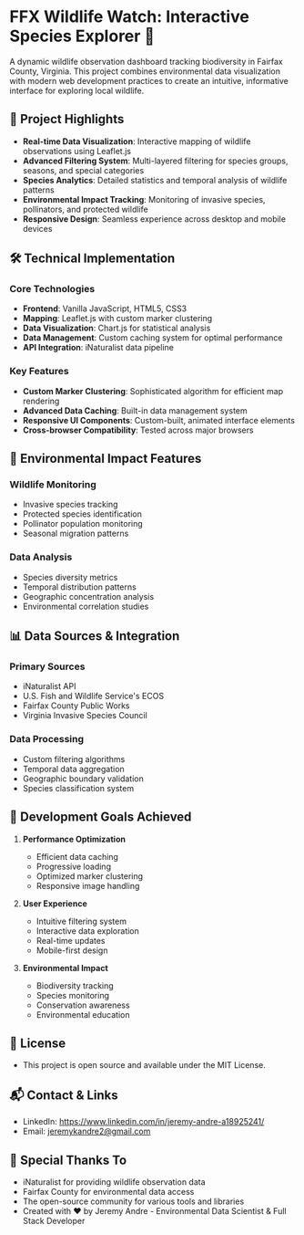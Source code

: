 # FFX Wildlife Watch: Interactive Species Explorer 🦋

A dynamic wildlife observation dashboard tracking biodiversity in Fairfax County, Virginia. This project combines environmental data visualization with modern web development practices to create an intuitive, informative interface for exploring local wildlife.

## 🌟 Project Highlights

- **Real-time Data Visualization**: Interactive mapping of wildlife observations using Leaflet.js
- **Advanced Filtering System**: Multi-layered filtering for species groups, seasons, and special categories
- **Species Analytics**: Detailed statistics and temporal analysis of wildlife patterns
- **Environmental Impact Tracking**: Monitoring of invasive species, pollinators, and protected wildlife
- **Responsive Design**: Seamless experience across desktop and mobile devices

## 🛠️ Technical Implementation

### Core Technologies
- **Frontend**: Vanilla JavaScript, HTML5, CSS3
- **Mapping**: Leaflet.js with custom marker clustering
- **Data Visualization**: Chart.js for statistical analysis
- **Data Management**: Custom caching system for optimal performance
- **API Integration**: iNaturalist data pipeline

### Key Features
- **Custom Marker Clustering**: Sophisticated algorithm for efficient map rendering
- **Advanced Data Caching**: Built-in data management system
- **Responsive UI Components**: Custom-built, animated interface elements
- **Cross-browser Compatibility**: Tested across major browsers

## 🌿 Environmental Impact Features

### Wildlife Monitoring
- Invasive species tracking
- Protected species identification
- Pollinator population monitoring
- Seasonal migration patterns

### Data Analysis
- Species diversity metrics
- Temporal distribution patterns
- Geographic concentration analysis
- Environmental correlation studies

## 📊 Data Sources & Integration

### Primary Sources
- iNaturalist API
- U.S. Fish and Wildlife Service's ECOS
- Fairfax County Public Works
- Virginia Invasive Species Council

### Data Processing
- Custom filtering algorithms
- Temporal data aggregation
- Geographic boundary validation
- Species classification system

## 🎯 Development Goals Achieved

1. **Performance Optimization**
   - Efficient data caching
   - Progressive loading
   - Optimized marker clustering
   - Responsive image handling

2. **User Experience**
   - Intuitive filtering system
   - Interactive data exploration
   - Real-time updates
   - Mobile-first design

3. **Environmental Impact**
   - Biodiversity tracking
   - Species monitoring
   - Conservation awareness
   - Environmental education


## 📝 License
- This project is open source and available under the MIT License.

## 📬 Contact & Links
- LinkedIn: https://www.linkedin.com/in/jeremy-andre-a18925241/
- Email: jeremykandre2@gmail.com

## 🙏 Special Thanks To
- iNaturalist for providing wildlife observation data
- Fairfax County for environmental data access
- The open-source community for various tools and libraries
- Created with ❤️ by Jeremy Andre - Environmental Data Scientist & Full Stack Developer

